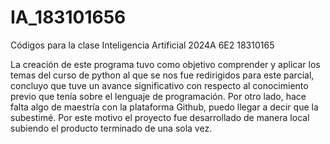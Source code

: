 # IA_183101656
Códigos para la clase Inteligencia Artificial 2024A 6E2 18310165

La creación de este programa tuvo como objetivo comprender y aplicar los temas del curso de python al que se nos fue redirigidos para este parcial, concluyo que tuve un avance significativo con respecto al conocimiento previo que tenía sobre el lenguaje de programación. Por otro lado, hace falta algo de maestría con la plataforma Github, puedo llegar a decir que la subestimé. Por este motivo el proyecto fue desarrollado de manera local subiendo el producto terminado de una sola vez.
